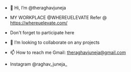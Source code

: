 - 👋 Hi, I’m @theraghavjuneja
- MY WORKPLACE @WHEREUELEVATE Refer @ https://whereuelevate.com/
- Don't forget to participate here
- 💞️ I’m looking to collaborate on any projects 
- 📫 How to reach me Gmail: theraghavjuneja@gmail.com

- Instagram @raghav_juneja_
<!---
theraghavjuneja/theraghavjuneja is a ✨ special ✨ repository because its `README.md` (this file) appears on your GitHub profile.
You can click the Preview link to take a look at your changes.
--->
